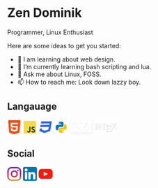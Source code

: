 # Zen Dominik

Programmer, Linux Enthusiast 

Here are some ideas to get you started:

- 🔭 I am learning about web design.
- 🌱 I’m currently learning bash scripting and lua.
- 💬 Ask me about Linux, FOSS.
- 📫 How to reach me: Look down lazzy boy.

## Langauage 
![html5](https://github.com/DominikMendoza/DominikMendoza/blob/main/imgs/html5.png)
![javascript](https://github.com/DominikMendoza/DominikMendoza/blob/main/imgs/js.png)
![css](https://github.com/DominikMendoza/DominikMendoza/blob/main/imgs/css3.png)
![python](https://github.com/DominikMendoza/DominikMendoza/blob/main/imgs/python.png)
![markdown](https://github.com/DominikMendoza/DominikMendoza/blob/main/imgs/markdown.png)
![latex](https://github.com/DominikMendoza/DominikMendoza/blob/main/imgs/latex.png)

## Social 
[![instagram](https://github.com/DominikMendoza/DominikMendoza/blob/main/imgs/instagram.png)](https://www.instagram.com/endlessdominik.me/)
[![linkedin](https://github.com/DominikMendoza/DominikMendoza/blob/main/imgs/linkedin.png)](https://www.linkedin.com/in/dominik-mendoza-ramos-91496a224/)
[![youtube](https://github.com/DominikMendoza/DominikMendoza/blob/main/imgs/youtube.png)](https://www.youtube.com/channel/UCdaMJIkV__KbM4p9QdVLFfg)
